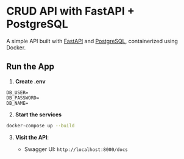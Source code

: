 # CRUD API with FastAPI + PostgreSQL

A simple API built with [FastAPI](https://fastapi.tiangolo.com/) and [PostgreSQL](https://www.postgresql.org/), containerized using Docker.

## Run the App

1. **Create .env** 
```
DB_USER=
DB_PASSWORD=
DB_NAME=
```

2. **Start the services**
```bash
docker-compose up --build
```

3. **Visit the API**:

    - Swagger UI: `http://localhost:8000/docs`